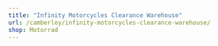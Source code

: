 ```yaml
---
title: "Infinity Motorcycles Clearance Warehouse"
url: /camberley/infinity-motorcycles-clearance-warehouse/
shop: Motorrad
---
```

